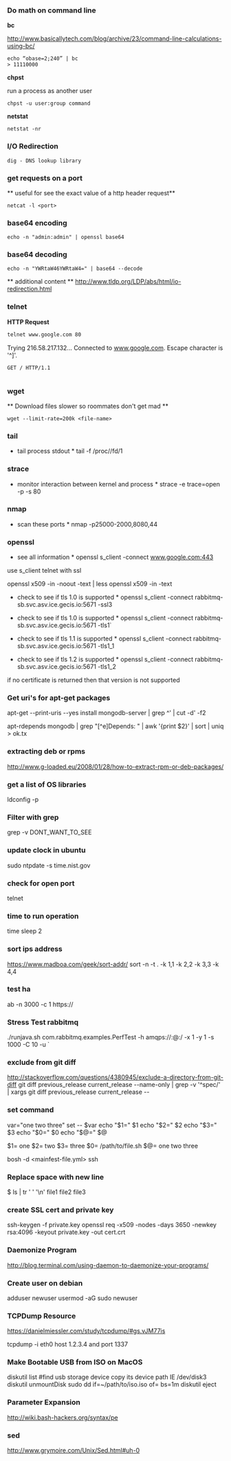 ### Do math on command line
**bc**

http://www.basicallytech.com/blog/archive/23/command-line-calculations-using-bc/

```
echo “obase=2;240” | bc
> 11110000
```
**chpst**

run a process as another user

```
chpst -u user:group command
```

**netstat**

```
netstat -nr
```

### I/O Redirection

```
dig - DNS lookup library
```

>

>>

### get requests on a port

** useful for see the exact value of a http header request**

```
netcat -l <port>
```

### base64 encoding

```
echo -n "admin:admin" | openssl base64
```

### base64 decoding

```
echo -n "YWRtaW46YWRtaW4=" | base64 --decode
```


** additional content **
http://www.tldp.org/LDP/abs/html/io-redirection.html

### telnet

**HTTP Request**

```bash
telnet www.google.com 80
```

Trying 216.58.217.132...
Connected to www.google.com.
Escape character is '^]'.
```
GET / HTTP/1.1


```
<output>

### wget

** Download files slower so roommates don't get mad **

```
wget --limit-rate=200k <file-name>
```

### tail

* tail process stdout *
tail -f /proc/<pid>/fd/1

### strace

* monitor interaction between kernel and process *
strace -e trace=open -p <pid> -s 80

### nmap

* scan these ports *
nmap -p25000-2000,8080,44

### openssl

* see all information *
openssl s_client -connect www.google.com:443

use s_client telnet with ssl

openssl x509 -in <file> -noout -text | less
openssl x509 -in <file> -text

* check to see if tls 1.0 is supported *
openssl s_client -connect rabbitmq-sb.svc.asv.ice.gecis.io:5671 -ssl3

* check to see if tls 1.0 is supported *
openssl s_client -connect rabbitmq-sb.svc.asv.ice.gecis.io:5671 -tls1`

* check to see if tls 1.1 is supported *
openssl s_client -connect rabbitmq-sb.svc.asv.ice.gecis.io:5671 -tls1_1

* check to see if tls 1.2 is supported *
openssl s_client -connect rabbitmq-sb.svc.asv.ice.gecis.io:5671 -tls1_2

if no certificate is returned then that version is not supported

### Get uri's for apt-get packages

apt-get --print-uris --yes install mongodb-server | grep ^\' | cut -d\' -f2

apt-rdepends mongodb | grep "[^e]Depends: " | awk '{print $2}' | sort | uniq > ok.tx


### extracting deb or rpms
http://www.g-loaded.eu/2008/01/28/how-to-extract-rpm-or-deb-packages/

### get a list of OS libraries

ldconfig -p

### Filter with grep

grep -v DONT_WANT_TO_SEE

### update clock in ubuntu
sudo ntpdate -s time.nist.gov

### check for open port
telnet <ip> <port>

### time to run operation
time sleep 2

### sort ips address
https://www.madboa.com/geek/sort-addr/
sort -n -t . -k 1,1 -k 2,2 -k 3,3 -k 4,4

### test ha
ab -n 3000 -c 1 https://<host>

### Stress Test rabbitmq
./runjava.sh com.rabbitmq.examples.PerfTest -h amqps://<user>:<password>@<host>:<port>/<vhost> -x 1 -y 1 -s 1000 -C 10 -u <queue-name>`

### exclude from git diff
http://stackoverflow.com/questions/4380945/exclude-a-directory-from-git-diff
git diff previous_release current_release --name-only | grep -v '^spec/' | xargs git diff previous_release current_release --

### set command
var="one two three"
set -- $var
echo "\$1=" $1
echo "\$2=" $2
echo "\$3=" $3
echo "\$0=" $0
echo "\$@=" $@

$1= one
$2= two
$3= three
$0= /path/to/file.sh
$@= one two three

bosh -d <mainfest-file.yml> ssh

### Replace space with new line
$ ls | tr ' ' '\n'
file1
file2
file3

### create SSL cert and private key
ssh-keygen -f private.key
openssl req -x509 -nodes -days 3650 -newkey rsa:4096 -keyout private.key -out cert.crt

### Daemonize Program
http://blog.terminal.com/using-daemon-to-daemonize-your-programs/

### Create user on debian
adduser newuser
usermod -aG sudo newuser

### TCPDump Resource
https://danielmiessler.com/study/tcpdump/#gs.vJM77is

tcpdump -i eth0 host 1.2.3.4 and port 1337

### Make Bootable USB from ISO on MacOS
diskutil list #find usb storage device copy its device path IE /dev/disk3
diskutil unmountDisk <device path>
sudo dd if=~/path/to/iso.iso of=<device path> bs=1m
diskutil eject <device path>

### Parameter Expansion
http://wiki.bash-hackers.org/syntax/pe

### sed
http://www.grymoire.com/Unix/Sed.html#uh-0
